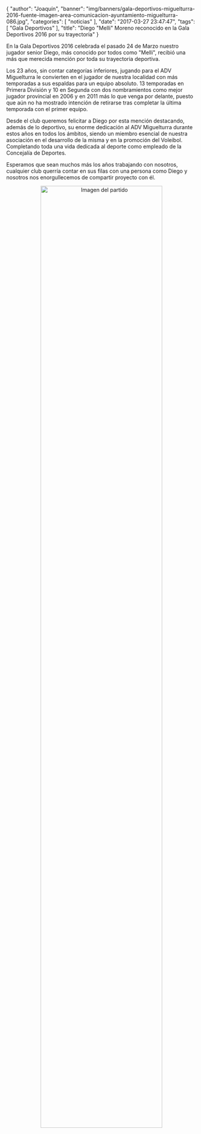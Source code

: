 {
  "author": "Joaquín", 
  "banner": "img/banners/gala-deportivos-miguelturra-2016-fuente-imagen-area-comunicacion-ayuntamiento-miguelturra-086.jpg", 
  "categories": [
    "noticias"
  ], 
  "date": "2017-03-27 23:47:47", 
  "tags": [
    "Gala Deportivos"
  ], 
  "title": "Diego \"Melli\" Moreno reconocido en la Gala Deportivos 2016 por su trayectoria"
}

En la Gala Deportivos 2016 celebrada el pasado 24 de Marzo nuestro jugador senior Diego, más conocido por todos como "Melli", recibió una más que merecida mención por toda su trayectoria deportiva.

Los 23 años, sin contar categorías inferiores, jugando para el ADV Miguelturra le convierten en el jugador de nuestra localidad con más temporadas a sus espaldas para un equipo absoluto. 13 temporadas en Primera División y 10 en Segunda con dos nombramientos como mejor jugador provincial en 2006 y en 2011 más lo que venga por delante, puesto que aún no ha mostrado intención de retirarse tras completar la última temporada con el primer equipo.

Desde el club queremos felicitar a Diego por esta mención destacando, además de lo deportivo, su enorme dedicación al ADV Miguelturra durante estos años en todos los ámbitos, siendo un miembro esencial de nuestra asociación en el desarrollo de la misma y en la promoción del Voleibol. Completando toda una vida dedicada al deporte como empleado de la Concejalía de Deportes.

Esperamos que sean muchos más los años trabajando con nosotros, cualquier club querría contar en sus filas con una persona como Diego y nosotros nos enorgullecemos de compartir proyecto con él.

<center>
<a target="_new" href="http://www.advmiguelturra.org/img/banners/gala-deportivos-miguelturra-2016-fuente-imagen-area-comunicacion-ayuntamiento-miguelturra-086.jpg"> 
<img alt="Imagen del partido" width="80%" align="center" src="http://www.advmiguelturra.org/img/banners/gala-deportivos-miguelturra-2016-fuente-imagen-area-comunicacion-ayuntamiento-miguelturra-086.jpg"/> </a> </center>

